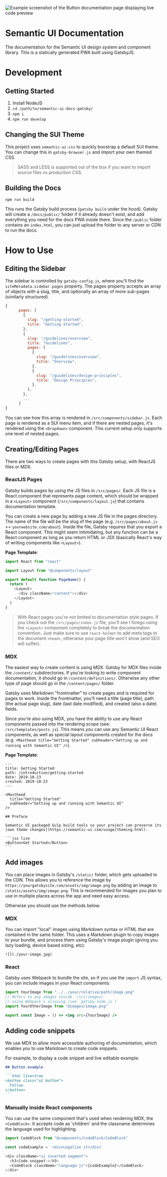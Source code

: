 ![Example screenshot of the Button documentation page displaying live code preview](./thumbnail.png)

# Semantic UI Documentation

The documentation for the Semantic UI design system and component library. This is a statically generated PWA built using GatsbyJS.

# Development

## Getting Started

1. Install NodeJS
1. `cd /path/to/semantic-ui-docs-gatsby/`
1. `npm i`
1. `npm run develop`

## Changing the SUI Theme

This project uses `semantic-ui-css` to quickly boostrap a default SUI theme. You can change this in `gatsby-browser.js` and import your own themed CSS.

> SASS and LESS is supported out of the box if you want to import source files vs production CSS.

## Building the Docs

`npm run build`

This runs the Gatsby build process (`gatsby build` under the hood). Gatsby will create a `/docs/public/` folder if it already doesn't exist, and add everything you need for the docs PWA inside there. Since the `/public` folder contains an `index.html`, you can just upload the folder to any server or CDN to run the docs.

# How to Use

## Editing the Sidebar

The sidebar is controlled by `gatsby-config.js`, where you'll find the `siteMetadata.sidebar.pages` property. The pages property accepts an array of objects with a slug, title, and optionally an array of more sub-pages (similarly structured).

```js
{
      pages: [
        {
          slug: "/getting-started",
          title: "Getting Started",
        },
        {
          slug: "/guidelines/overview",
          title: "Guidelines",
          pages: [
            {
              slug: "/guidelines/overview",
              title: "Overview",
            },
            {
              slug: "/guidelines/design-principles",
              title: "Design Principles",
            },
          ],
        },
        ...
      ]
}
```

You can see how this array is rendered in `/src/components/sidebar.js`. Each page is rendered as a SUI menu item, and if there are nested pages, it's rendered using the `<Dropdown>` component. This current setup only supports one level of nested pages.

## Creating/Editing Pages

There are two ways to create pages with this Gatsby setup, with ReactJS files or MDX.

### ReactJS Pages

Gatsby builds pages by using the JS files in `/src/pages/`. Each JS file is a React component that represents page content, which should be wrapped in a `<Layout>` component (`/src/components/layout.js`) that contains documentation template.

You can create a new page by adding a new JS file in the pages directory. The name of the file will be the slug of the page (e.g. `/src/pages/about.js` == `yourwebsite.com/about`). Inside the file, Gatsby requires that you export a React component. This might seem intimidating, but any function can be a React component as long as you return HTML or JSX (basically React's way of writing components like `<Layout>`).

**Page Template**:

```js
import React from "react"

import Layout from "@components/layout"

export default function PageName() {
  return (
    <Layout>
      <div className="content"></div>
    </Layout>
  )
}
```

> With React pages you're not limited to documentation style pages. If you check out the `/src/pages/index.js` file, you'll see I forego using the `<Layout>` component completely to break the documentation convention. Just make sure to use `react-helmet` to add meta tags to the document `<head>`, otherwise your page title won't show (and SEO will suffer).

### MDX

The easiest way to create content is using MDX. Gatsby for MDX files inside the `/content/` subdirectories. If you're looking to write component documentation, it should go in `/content/definitions/`. Otherwise any other type of page should go in the `/content/pages/` folder.

Gatsby uses Markdown "frontmatter" to create pages and is required for pages to work. Inside the frontmatter, you'll need a title (page title), path (the actual page slug), date (last date modified), and created (also a date) fields.

Since you're also using MDX, you have the ability to use any React components passed into the rendering scope (see: `/src/templates/posts.js`). This means you can use any Semantic UI React components, as well as special layout components created for the docs (e.g. `<Masthead title="Getting Started" subheader="Getting up and running with Semantic UI" />`).

**Page Template**:

````mdx
---
title: Getting Started
path: /introduction/getting-started
date: 2019-10-23
created: 2019-10-23
---

<Masthead
  title="Getting Started"
  subheader="Getting up and running with Semantic UI"
/>

## Preface

Semantic UI packaged Gulp build tools so your project can preserve its [own theme changes](https://semantic-ui.com/usage/theming.html).

```jsx live
<Button>Get Started</Button>
```
````

## Add images

You can place images in Gatsby's `/static/` folder, which gets uploaded to the CDN. This allows you to reference the image by `https://yourgatsbysite.com/assets/img/image.png` by adding an image to `/static/assets/img/image.png`. This is recommended for images you plan to use in multiple places across the app and need easy access.

Otherwise you should use the methods below.

### MDX

You can import "local" images using Markdown syntax or HTML that are contained in the same folder. This uses a Markdown plugin to copy images to your bundle, and process them using Gatsby's image plugin (giving you lazy loading, device based sizing, etc):

```mdx
![](./your-image.jpg)
```

### React

Gatsby uses Webpack to bundle the site, so if you use the `import` JS syntax, you can include images in your React components:

```jsx
import YourImage from "../../your/relative/path/image.png"
// Refers to any images inside `/src/images/`
// using Webpack's aliasing (see `gatsby-node.js`)
import YourOtherImage from "@images/image.png"

export const Image = () => <img src={YourImage} />
```

## Adding code snippets

We use MDX to allow more accessible authoring of documentation, which enables you to use Markdown to create code snippets.

For example, to display a code snippet and live editable example:

````md
## Button example

```html live=true
<button class="ui button">
  Follow
</button>
```
````

### Manually inside React components

You can use the same component that's used when rendering MDX, the `<CodeBlock>`. It accepts code as 'children' and the classname determines the language used for highlighting.

```js
import CodeBlock from "@components/CodeBlock/CodeBlock"

const codeExample = `<div>Legalize it</div>`

<div className="ui inverted segment">
  <h3>Code snippet:</h3>
  <CodeBlock className="language-js">{codeExample}</CodeBlock>
</div>
```

```

```
